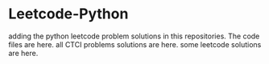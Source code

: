 # Leetcode-Python
adding the python leetcode problem solutions in this repositories. 
The code files are here.
all CTCI problems solutions are here.
some leetcode solutions are here.















































































































































































































































































